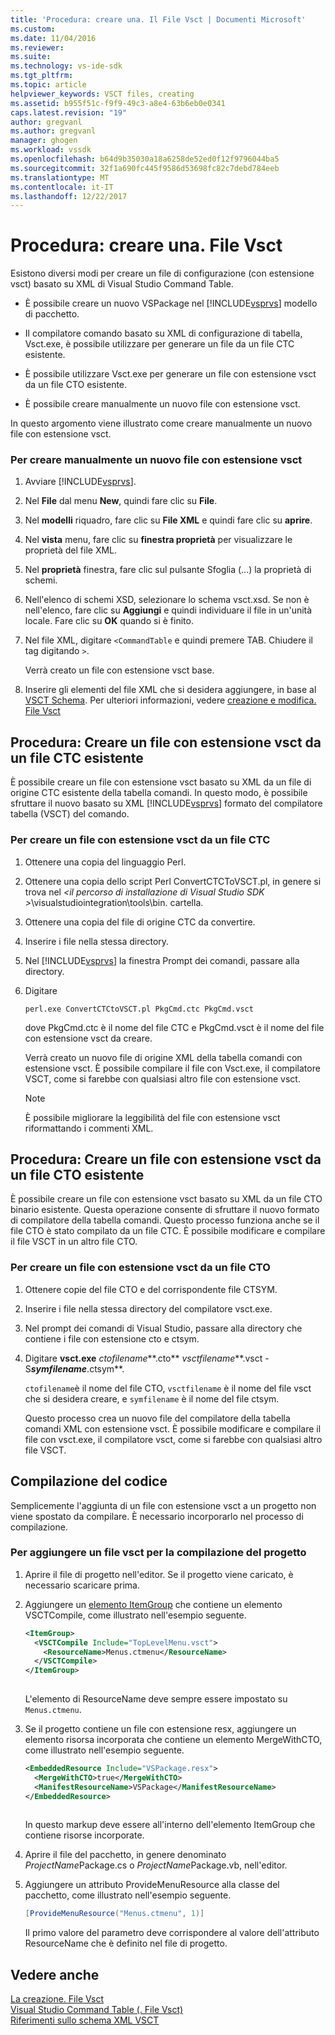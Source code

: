 ```yaml
---
title: 'Procedura: creare una. Il File Vsct | Documenti Microsoft'
ms.custom: 
ms.date: 11/04/2016
ms.reviewer: 
ms.suite: 
ms.technology: vs-ide-sdk
ms.tgt_pltfrm: 
ms.topic: article
helpviewer_keywords: VSCT files, creating
ms.assetid: b955f51c-f9f9-49c3-a8e4-63b6eb0e0341
caps.latest.revision: "19"
author: gregvanl
ms.author: gregvanl
manager: ghogen
ms.workload: vssdk
ms.openlocfilehash: b64d9b35030a18a6258de52ed0f12f9796044ba5
ms.sourcegitcommit: 32f1a690fc445f9586d53698fc82c7debd784eeb
ms.translationtype: MT
ms.contentlocale: it-IT
ms.lasthandoff: 12/22/2017
---
```

# <a name="how-to-create-a-vsct-file"></a>Procedura: creare una. File Vsct  
  
Esistono diversi modi per creare un file di configurazione (con estensione vsct) basato su XML di Visual Studio Command Table.  
  
-   È possibile creare un nuovo VSPackage nel [!INCLUDE[vsprvs](../../code-quality/includes/vsprvs_md.md)] modello di pacchetto.  
  
-   Il compilatore comando basato su XML di configurazione di tabella, Vsct.exe, è possibile utilizzare per generare un file da un file CTC esistente.  
  
-   È possibile utilizzare Vsct.exe per generare un file con estensione vsct da un file CTO esistente.  
  
-   È possibile creare manualmente un nuovo file con estensione vsct.  
  
 In questo argomento viene illustrato come creare manualmente un nuovo file con estensione vsct.  
  
### <a name="to-manually-create-a-new-vsct-file"></a>Per creare manualmente un nuovo file con estensione vsct  
  
1.  Avviare [!INCLUDE[vsprvs](../../code-quality/includes/vsprvs_md.md)].  
  
2.  Nel **File** dal menu **New**, quindi fare clic su **File**.  
  
3.  Nel **modelli** riquadro, fare clic su **File XML** e quindi fare clic su **aprire**.  
  
4.  Nel **vista** menu, fare clic su **finestra proprietà** per visualizzare le proprietà del file XML.  
  
5.  Nel **proprietà** finestra, fare clic sul pulsante Sfoglia (...) la proprietà di schemi.  
  
6.  Nell'elenco di schemi XSD, selezionare lo schema vsct.xsd. Se non è nell'elenco, fare clic su **Aggiungi** e quindi individuare il file in un'unità locale. Fare clic su **OK** quando si è finito.  
  
7.  Nel file XML, digitare `<CommandTable` e quindi premere TAB. Chiudere il tag digitando `>`.  
  
     Verrà creato un file con estensione vsct base.  
  
8.  Inserire gli elementi del file XML che si desidera aggiungere, in base al [VSCT Schema](../../extensibility/vsct-xml-schema-reference.md). Per ulteriori informazioni, vedere [creazione e modifica. File Vsct](../../extensibility/internals/authoring-dot-vsct-files.md)  
  
<a name="how-to-create-a-dot-vsct-file-from-an-existing-dot-ctc-file"></a>

## <a name="how-to-create-a-vsct-file-from-an-existing-ctc-file"></a>Procedura: Creare un file con estensione vsct da un file CTC esistente  
  
È possibile creare un file con estensione vsct basato su XML da un file di origine CTC esistente della tabella comandi. In questo modo, è possibile sfruttare il nuovo basato su XML [!INCLUDE[vsprvs](../../code-quality/includes/vsprvs_md.md)] formato del compilatore tabella (VSCT) del comando.  
  
### <a name="to-create-a-vsct-file-from-a-ctc-file"></a>Per creare un file con estensione vsct da un file CTC  
  
1.  Ottenere una copia del linguaggio Perl.  
  
2.  Ottenere una copia dello script Perl ConvertCTCToVSCT.pl, in genere si trova nel  *\<il percorso di installazione di Visual Studio SDK >*\visualstudiointegration\tools\bin. cartella.  
  
3.  Ottenere una copia del file di origine CTC da convertire.  
  
4.  Inserire i file nella stessa directory.  
  
5.  Nel [!INCLUDE[vsprvs](../../code-quality/includes/vsprvs_md.md)] la finestra Prompt dei comandi, passare alla directory.  
  
6.  Digitare  
  
    ```  
    perl.exe ConvertCTCtoVSCT.pl PkgCmd.ctc PkgCmd.vsct  
    ```  
  
     dove PkgCmd.ctc è il nome del file CTC e PkgCmd.vsct è il nome del file con estensione vsct da creare.  
  
     Verrà creato un nuovo file di origine XML della tabella comandi con estensione vsct. È possibile compilare il file con Vsct.exe, il compilatore VSCT, come si farebbe con qualsiasi altro file con estensione vsct.  
  
    > [!NOTE]
    >  È possibile migliorare la leggibilità del file con estensione vsct riformattando i commenti XML.  
  
<a name="how-to-create-a-dot-vsct-file-from-an-existing-dot-cto-file"></a>

## <a name="how-to-create-a-vsct-file-from-an-existing-cto-file"></a>Procedura: Creare un file con estensione vsct da un file CTO esistente  
  
È possibile creare un file con estensione vsct basato su XML da un file CTO binario esistente. Questa operazione consente di sfruttare il nuovo formato di compilatore della tabella comandi. Questo processo funziona anche se il file CTO è stato compilato da un file CTC. È possibile modificare e compilare il file VSCT in un altro file CTO.  
  
### <a name="to-create-a-vsct-file-from-a-cto-file"></a>Per creare un file con estensione vsct da un file CTO  
  
1.  Ottenere copie del file CTO e del corrispondente file CTSYM.  
  
2.  Inserire i file nella stessa directory del compilatore vsct.exe.  
  
3.  Nel prompt dei comandi di Visual Studio, passare alla directory che contiene i file con estensione cto e ctsym.  
  
4.  Digitare **vsct.exe** *ctofilename***.cto** *vsctfilename***.vsct -S***symfilename***.ctsym**.  
  
     `ctofilename`è il nome del file CTO, `vsctfilename` è il nome del file vsct che si desidera creare, e `symfilename` è il nome del file ctsym.  
  
     Questo processo crea un nuovo file del compilatore della tabella comandi XML con estensione vsct. È possibile modificare e compilare il file con vsct.exe, il compilatore vsct, come si farebbe con qualsiasi altro file VSCT.  
  
## <a name="compiling-the-code"></a>Compilazione del codice  
 Semplicemente l'aggiunta di un file con estensione vsct a un progetto non viene spostato da compilare. È necessario incorporarlo nel processo di compilazione.  
  
### <a name="to-add-a-vsct-file-to-project-compilation"></a>Per aggiungere un file vsct per la compilazione del progetto  
  
1.  Aprire il file di progetto nell'editor. Se il progetto viene caricato, è necessario scaricare prima.  
  
2.  Aggiungere un [elemento ItemGroup](../../msbuild/itemgroup-element-msbuild.md) che contiene un elemento VSCTCompile, come illustrato nell'esempio seguente.  
  
    ```xml  
    <ItemGroup>  
      <VSCTCompile Include="TopLevelMenu.vsct">  
        <ResourceName>Menus.ctmenu</ResourceName>  
      </VSCTCompile>  
    </ItemGroup>  
  
    ```  
  
     L'elemento di ResourceName deve sempre essere impostato su `Menus.ctmenu`.  
  
3.  Se il progetto contiene un file con estensione resx, aggiungere un elemento risorsa incorporata che contiene un elemento MergeWithCTO, come illustrato nell'esempio seguente.  
  
    ```xml  
    <EmbeddedResource Include="VSPackage.resx">  
      <MergeWithCTO>true</MergeWithCTO>  
      <ManifestResourceName>VSPackage</ManifestResourceName>  
    </EmbeddedResource>  
  
    ```  
  
     In questo markup deve essere all'interno dell'elemento ItemGroup che contiene risorse incorporate.  
  
4.  Aprire il file del pacchetto, in genere denominato *ProjectName*Package.cs o *ProjectName*Package.vb, nell'editor.  
  
5.  Aggiungere un attributo ProvideMenuResource alla classe del pacchetto, come illustrato nell'esempio seguente.  
  
    ```csharp  
    [ProvideMenuResource("Menus.ctmenu", 1)]  
    ```  
  
     Il primo valore del parametro deve corrispondere al valore dell'attributo ResourceName che è definito nel file di progetto.  
  
## <a name="see-also"></a>Vedere anche  
 [La creazione. File Vsct](../../extensibility/internals/authoring-dot-vsct-files.md)   
 [Visual Studio Command Table (. File Vsct)](../../extensibility/internals/visual-studio-command-table-dot-vsct-files.md)   
 [Riferimenti sullo schema XML VSCT](../../extensibility/vsct-xml-schema-reference.md)
